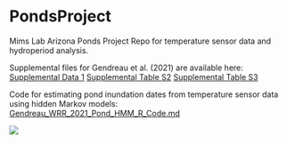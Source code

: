 # PondsProject
Mims Lab Arizona Ponds Project Repo for temperature sensor data and hydroperiod analysis. 

Supplemental files for Gendreau et al. (2021) are available here: [Supplemental Data 1](Gendreau-etal2021_SupplementWRR.docx) [Supplemental Table S2](here.xlxs)  [Supplemental Table S3](here.xlxs)

Code for estimating pond inundation dates from temperature sensor data using hidden Markov models: [Gendreau_WRR_2021_Pond_HMM_R_Code.md](Gendreau_WRR_2021_Pond_HMM_R_Code.md) 

![](Figures/Gendreauetal_Figure1.png)


